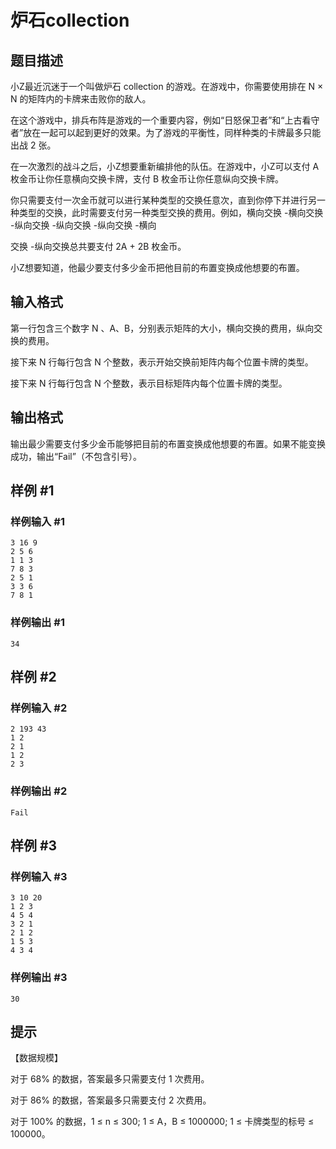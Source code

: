 # 炉石collection

## 题目描述

小Z最近沉迷于一个叫做炉石 collection 的游戏。在游戏中，你需要使用排在 N × N 的矩阵内的卡牌来击败你的敌人。

在这个游戏中，排兵布阵是游戏的一个重要内容，例如“日怒保卫者”和“上古看守者”放在一起可以起到更好的效果。为了游戏的平衡性，同样种类的卡牌最多只能出战 2 张。

在一次激烈的战斗之后，小Z想要重新编排他的队伍。在游戏中，小Z可以支付 A 枚金币让你任意横向交换卡牌，支付 B 枚金币让你任意纵向交换卡牌。

你只需要支付一次金币就可以进行某种类型的交换任意次，直到你停下并进行另一种类型的交换，此时需要支付另一种类型交换的费用。例如，横向交换 -横向交换 -纵向交换 -纵向交换 -纵向交换 -横向

交换 -纵向交换总共要支付 2A + 2B 枚金币。

小Z想要知道，他最少要支付多少金币把他目前的布置变换成他想要的布置。


## 输入格式

第一行包含三个数字 N 、A、B，分别表示矩阵的大小，横向交换的费用，纵向交换的费用。

接下来 N 行每行包含 N 个整数，表示开始交换前矩阵内每个位置卡牌的类型。

接下来 N 行每行包含 N 个整数，表示目标矩阵内每个位置卡牌的类型。


## 输出格式

输出最少需要支付多少金币能够把目前的布置变换成他想要的布置。如果不能变换成功，输出“Fail”（不包含引号）。


## 样例 #1

### 样例输入 #1
```
3 16 9
2 5 6
1 1 3
7 8 3
2 5 1
3 3 6
7 8 1
```

### 样例输出 #1

```
34
```

## 样例 #2

### 样例输入 #2
```
2 193 43
1 2
2 1
1 2
2 3
```

### 样例输出 #2

```
Fail
```

## 样例 #3

### 样例输入 #3
```
3 10 20
1 2 3
4 5 4
3 2 1
2 1 2
1 5 3
4 3 4
```

### 样例输出 #3

```
30
```

## 提示

【数据规模】

对于 68% 的数据，答案最多只需要支付 1 次费用。

对于 86% 的数据，答案最多只需要支付 2 次费用。

对于 100% 的数据，1 ≤ n ≤ 300; 1 ≤ A，B ≤ 1000000; 1 ≤ 卡牌类型的标号 ≤ 100000。

